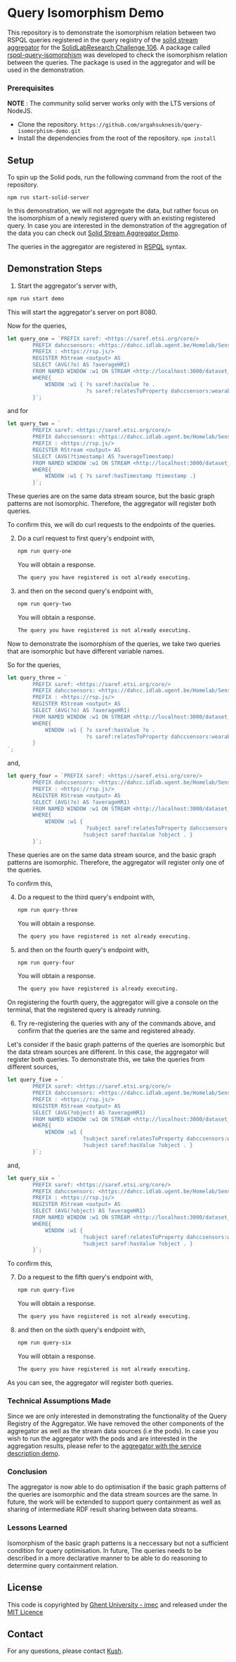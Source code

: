 # Query Isomorphism Demo

This repository is to demonstrate the isomorphism relation between two RSPQL queries registered in the query registry of the [solid stream aggregator](https://github.com/SolidLabResearch/solid-stream-aggregator) for the [SolidLabResearch Challenge 106](https://github.com/SolidLabResearch/Challenges/issues/106). A package called [rspql-query-isomorphism](https://github.com/SolidLabResearch/rspql-query-isomorphism) was developed to check the isomorphism relation between the queries. The package is used in the aggregator and will be used in the demonstration.

### Prerequisites

**NOTE** : The community solid server works only with the LTS versions of NodeJS.

- Clone the repository.
  `https://github.com/argahsuknesib/query-isomorphism-demo.git`
- Install the dependencies from the root of the repository.
  `npm install`

## Setup

To spin up the Solid pods, run the following command from the root of the repository.

`npm run start-solid-server`

In this demonstration, we will not aggregate the data, but rather focus on the isomorphism of a newly registered query with an existing registered query. In case you are interested in the demonstration of the aggregation of the data you can check out [Solid Stream Aggregator Demo](https://github.com/SolidLabResearch/ssa-demo).

The queries in the aggregator are registered in [RSPQL](https://www.igi-global.com/article/rsp-ql-semantics/129761) syntax.

## Demonstration Steps

1. Start the aggregator's server with,

```ts
npm run start demo
```

This will start the aggregator's server on port 8080.

Now for the queries,

```ts
let query_one = `PREFIX saref: <https://saref.etsi.org/core/> 
        PREFIX dahccsensors: <https://dahcc.idlab.ugent.be/Homelab/SensorsAndActuators/>
        PREFIX : <https://rsp.js/>
        REGISTER RStream <output> AS
        SELECT (AVG(?o) AS ?averageHR1)
        FROM NAMED WINDOW :w1 ON STREAM <http://localhost:3000/dataset_participant1/data/> [RANGE 10 STEP 2]
        WHERE{
            WINDOW :w1 { ?s saref:hasValue ?o .
                         ?s saref:relatesToProperty dahccsensors:wearable.bvp .}
        }`;
```

and for

```ts
let query_two = `
        PREFIX saref: <https://saref.etsi.org/core/> 
        PREFIX dahccsensors: <https://dahcc.idlab.ugent.be/Homelab/SensorsAndActuators/>
        PREFIX : <https://rsp.js/>
        REGISTER RStream <output> AS
        SELECT (AVG(?timestamp) AS ?averageTimestamp)
        FROM NAMED WINDOW :w1 ON STREAM <http://localhost:3000/dataset_participant1/data/> [RANGE 10 STEP 2]
        WHERE{
            WINDOW :w1 { ?s saref:hasTimestamp ?timestamp .}
        }`;
```

These queries are on the same data stream source, but the basic graph patterns are not isomorphic. Therefore, the aggregator will register both queries.

To confirm this, we will do curl requests to the endpoints of the queries.

2. Do a curl request to first query's endpoint with,

   ```bash
   npm run query-one
   ```

   You will obtain a response.
   ```bash
   The query you have registered is not already executing.
   ```

3. and then on the second query's endpoint with,

   ```bash
   npm run query-two
   ```

   You will obtain a response.
    ```bash
    The query you have registered is not already executing.
    ```

Now to demonstrate the isomorphism of the queries, we take two queries that are isomorphic but have different variable names.

So for the queries,

```ts
let query_three = `
        PREFIX saref: <https://saref.etsi.org/core/> 
        PREFIX dahccsensors: <https://dahcc.idlab.ugent.be/Homelab/SensorsAndActuators/>
        PREFIX : <https://rsp.js/>
        REGISTER RStream <output> AS
        SELECT (AVG(?o) AS ?averageHR1)
        FROM NAMED WINDOW :w1 ON STREAM <http://localhost:3000/dataset_participant1/data/> [RANGE 10 STEP 2]
        WHERE{
            WINDOW :w1 { ?s saref:hasValue ?o .
                         ?s saref:relatesToProperty dahccsensors:wearable.heartRate .}
        }
`;
```

and,

```ts
let query_four = `PREFIX saref: <https://saref.etsi.org/core/> 
        PREFIX dahccsensors: <https://dahcc.idlab.ugent.be/Homelab/SensorsAndActuators/>
        PREFIX : <https://rsp.js/>
        REGISTER RStream <output> AS
        SELECT (AVG(?o) AS ?averageHR1)
        FROM NAMED WINDOW :w1 ON STREAM <http://localhost:3000/dataset_participant1/data/> [RANGE 10 STEP 2]
        WHERE{
            WINDOW :w1 {
                         ?subject saref:relatesToProperty dahccsensors:wearable.heartRate .
                        ?subject saref:hasValue ?object . }
        }`;
```

These queries are on the same data stream source, and the basic graph patterns are isomorphic. Therefore, the aggregator will register only one of the queries.

To confirm this,

4. Do a request to the third query's endpoint with,

   ```bash
   npm run query-three
   ```
   You will obtain a response.
   ```bash
   The query you have registered is not already executing. 
   ```

5. and then on the fourth query's endpoint with,

   ```bash
   npm run query-four
   ```

   You will obtain a response.
   ```bash
   The query you have registered is already executing.
   ```

On registering the fourth query, the aggregator will give a console on the terminal, that the registered query is already running.

6. Try re-registering the queries with any of the commands above, and confirm that the queries are the same and registered already.

Let's consider if the basic graph patterns of the queries are isomorphic but the data stream sources are different. In this case, the aggregator will register both queries. To demonstrate this, we take the queries from different sources,

```ts
let query_five = ` 
        PREFIX saref: <https://saref.etsi.org/core/> 
        PREFIX dahccsensors: <https://dahcc.idlab.ugent.be/Homelab/SensorsAndActuators/>
        PREFIX : <https://rsp.js/>
        REGISTER RStream <output> AS
        SELECT (AVG(?object) AS ?averageHR1)
        FROM NAMED WINDOW :w1 ON STREAM <http://localhost:3000/dataset_participant1/data/> [RANGE 10 STEP 2]
        WHERE{
            WINDOW :w1 {
                        ?subject saref:relatesToProperty dahccsensors:wearable.Accelerometer .
                        ?subject saref:hasValue ?object . }
        }`;
```

and,

```ts
let query_six = `
        PREFIX saref: <https://saref.etsi.org/core/> 
        PREFIX dahccsensors: <https://dahcc.idlab.ugent.be/Homelab/SensorsAndActuators/>
        PREFIX : <https://rsp.js/>
        REGISTER RStream <output> AS
        SELECT (AVG(?object) AS ?averageHR1)
        FROM NAMED WINDOW :w1 ON STREAM <http://localhost:3000/dataset_participant2/data/> [RANGE 10 STEP 2]
        WHERE{
            WINDOW :w1 {
                        ?subject saref:relatesToProperty dahccsensors:wearable.Accelerometer .
                        ?subject saref:hasValue ?object . }
        }`;
```

To confirm this,

7. Do a request to the fifth query's endpoint with,

   ```bash
   npm run query-five
   ```

   You will obtain a response.
   ```bash
   The query you have registered is not already executing.
   ```

8. and then on the sixth query's endpoint with,

   ```bash
   npm run query-six
   ```
   You will obtain a response.
   ```bash
   The query you have registered is not already executing.
   ```

As you can see, the aggregator will register both queries.


### Technical Assumptions Made

Since we are only interested in demonstrating the functionality of the Query Registry of the Aggregator. We have removed the other components of the aggregator as well as the stream data sources (i.e the pods). In case you wish to run the aggregator with the pods and are interested in the aggregation results, please refer to the [aggregator with the service description demo](https://github.com/argahsuknesib/aggregator-description-demo).

### Conclusion

The aggregator is now able to do optimisation if the basic graph patterns of the queries are isomorphic and the data stream sources are the same. In future, the work will be extended to support query containment as well as sharing of intermediate RDF result sharing between data streams. 

### Lessons Learned

Isomorphism of the basic graph patterns is a neccessary but not a sufficient condition for query optimisation. In future, The queries needs to be described in a more declarative manner to be able to do reasoning to determine query containment relation.

## License

This code is copyrighted by [Ghent University - imec](https://www.ugent.be/ea/idlab/en) and released under the [MIT Licence](./LICENCE)

## Contact

For any questions, please contact [Kush](mailto:kushagrasingh.bisen@ugent.be).
